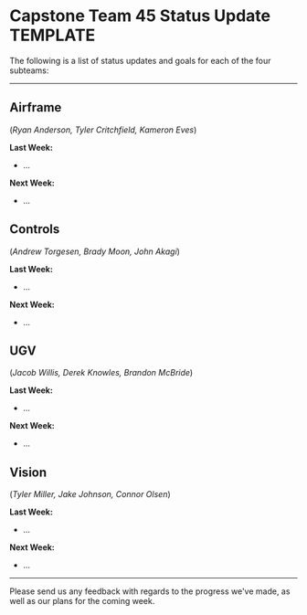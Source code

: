 # Capstone Team 45 Status Update TEMPLATE

The following is a list of status updates and goals for each of the four subteams:

* * *

## Airframe

(*Ryan Anderson, Tyler Critchfield, Kameron Eves*)

**Last Week:**

- ...

**Next Week:**

- ...

## Controls

(*Andrew Torgesen, Brady Moon, John Akagi*)

**Last Week:**

- ...

**Next Week:**

- ...

## UGV

(*Jacob Willis, Derek Knowles, Brandon McBride*)

**Last Week:**

- ...

**Next Week:**

- ...

## Vision

(*Tyler Miller, Jake Johnson, Connor Olsen*)

**Last Week:**

- ...

**Next Week:**

- ...

* * *

Please send us any feedback with regards to the progress we've made, as well as our plans for the coming week.
